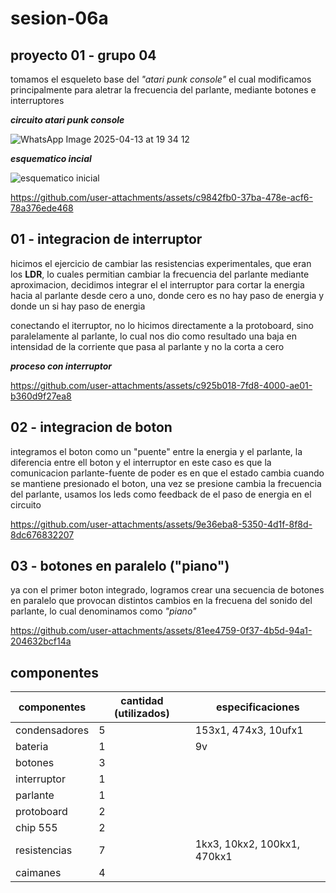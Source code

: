 # sesion-06a

## proyecto 01 - grupo 04

tomamos el esqueleto base del _"atari punk console"_ el cual modificamos principalmente para aletrar la frecuencia del parlante, mediante botones e interruptores

___circuito atari punk console___

![WhatsApp Image 2025-04-13 at 19 34 12](https://github.com/user-attachments/assets/267c2a69-acd2-4915-a2d4-307851fd5c5f)

___esquematico incial___

![esquematico inicial](https://github.com/user-attachments/assets/29d8da02-e3d8-45dc-826c-3487da9dcc38)

https://github.com/user-attachments/assets/c9842fb0-37ba-478e-acf6-78a376ede468

## 01 - integracion de interruptor

hicimos el ejercicio de cambiar las resistencias experimentales, que eran los __LDR__, lo cuales permitian cambiar la frecuencia del parlante mediante aproximacion, decidimos integrar el el interruptor para cortar la energia hacia al parlante desde cero a uno, donde cero es no hay paso de energia y donde un si hay paso de energia

conectando el iterruptor, no lo hicimos directamente a la protoboard, sino paralelamente al parlante, lo cual nos dio como resultado una baja en intensidad de la corriente que pasa al parlante y no la corta a cero

___proceso con interruptor___

https://github.com/user-attachments/assets/c925b018-7fd8-4000-ae01-b360d9f27ea8

## 02 - integracion de boton

integramos el boton como un "puente" entre la energia y el parlante, la diferencia entre ell boton y el interruptor en este caso es que la comunicacion parlante-fuente de poder es en que el estado cambia cuando se mantiene presionado el boton, una vez se presione cambia la frecuencia del parlante, usamos los leds como feedback de el paso de energia en el circuito

https://github.com/user-attachments/assets/9e36eba8-5350-4d1f-8f8d-8dc676832207

## 03 - botones en paralelo ("piano")

ya con el primer boton integrado, logramos crear una secuencia de botones en paralelo que provocan distintos cambios en la frecuena del sonido del parlante, lo cual denominamos como _"piano"_

https://github.com/user-attachments/assets/81ee4759-0f37-4b5d-94a1-204632bcf14a

## componentes

| componentes |  cantidad (utilizados) | especificaciones |
|----------|----------|----------|
| condensadores    |  5  | 153x1, 474x3, 10ufx1   |
| bateria   | 1   | 9v   |
| botones    | 3   |    |
| interruptor    | 1   |    |
| parlante    | 1   |    |
| protoboard    | 2   |   |
| chip 555   | 2   |    |
| resistencias    | 7   | 1kx3, 10kx2, 100kx1, 470kx1   |
| caimanes   | 4   |    |
